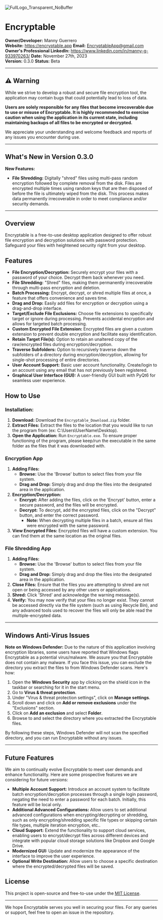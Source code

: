 ![FullLogo_Transparent_NoBuffer](https://github.com/mguerrero1995/Encryptable/assets/51759047/4c4baaec-7d7d-402d-ac63-ad789f3a9409)
# Encryptable


**Owner/Developer:** Manny Guerrero  
**Website:** https://encryptable.app
**Email:** EncryptableApp@gmail.com
**Owner's Professional LinkedIn:** https://www.linkedin.com/in/manny-g-933970263/
**Date:** November 27th, 2023  
**Version:** 0.3.0
**Status:** Beta

---

## ⚠️ Warning

While we strive to develop a robust and secure file encryption tool, the application may contain bugs that could potentially lead to loss of data. 

**Users are solely responsible for any files that become irrecoverable due to use or misuse of Encryptable. It is highly recommended to exercise caution when using the application in its current state, including maintaining backups of all files to be encrypted or decrypted.**

We appreciate your understanding and welcome feedback and reports of any issues you encounter during use.

---

## What's New in Version 0.3.0

**New Features:**
- **File Shredding:** Digitally "shred" files using multi-pass random encryption followed by complete removal from the disk. Files are encrypted multiple times using random keys that are then disposed of before the file is ultimately wiped from the disk. This process makes data permanently irrecoverable in order to meet compliance and/or security demands.

---

## Overview

Encryptable is a free-to-use desktop application designed to offer robust file encryption and decryption solutions with password protection. Safeguard your files with heightened security right from your desktop.

## Features

- **File Encryption/Decryption:** Securely encrypt your files with a password of your choice. Decrypt them back whenever you need.
- **File Shredding:** "Shred" files, making them permanently irrecoverable through multi-pass encryption and deletion.
- **Batch Processing:** Encrypt, decrypt, or shred multiple files at once, a feature that offers convenience and saves time.
- **Drag and Drop:** Easily add files for encryption or decryption using a drag-and-drop interface.
- **Target/Exclude File Exclusions:** Choose file extensions to specifically target or ignore during processing. Prevents accidental encryption and allows for targeted batch processing. 
- **Custom Encrypted File Extension:** Encrypted files are given a custom extension to prevent double encryption and facilitate easy identification.
- **Retain Target File(s):** Option to retain an unaltered copy of the raw/encrypted files during encryption/decryption.
- **Traverse Subfolders:** Option to recursively traverse down the subfolders of a directory during encryption/decryption, allowing for single-shot processing of entire directories.
- **User Account Support:** Basic user account functionality. Create/login to an account using any email that has not previously been registered.
- **Graphical User Interface (GUI):** A user-friendly GUI built with PyQt6 for seamless user experience.

## How to Use

### Installation:
1. **Download:** Download the `Encryptable_Download.zip` folder.
2. **Extract Files:** Extract the files to the location that you would like to run the program from (ex: C:\Users\UserName\Desktop).
3. **Open the Application:** Run `Encryptable.exe`. To ensure proper functioning of the program, please keep/run the executable in the same folder as the files that it was downloaded with.

### Encryption App
1. **Adding Files:**
    - **Browse:** Use the 'Browse' button to select files from your file system.
    - **Drag and Drop:** Simply drag and drop the files into the designated area in the application.
2. **Encryption/Decryption:**
    - **Encrypt:** After adding the files, click on the 'Encrypt' button, enter a secure password, and the files will be encrypted.
    - **Decrypt:** To decrypt, add the encrypted files, click on the "Decrypt" button, and enter the correct password.
        - **Note:** When decrypting multiple files in a batch, ensure all files were encrypted with the same password.
3. **View Encrypted Files:** Encrypted files will have a custom extension. You can find them at the same location as the original files.

### File Shredding App
1. **Adding Files:**
    - **Browse:** Use the 'Browse' button to select files from your file system.
    - **Drag and Drop:** Simply drag and drop the files into the designated area in the application.
2. **Close Files:** Ensure that the files you are attempting to shred are not open or being accessed by any other users or applications.
3. **Shred:** Click 'Shred' and acknowledge the warning message(s).
4. **Verify:** You may now verify that your files no longer exist. They cannot be accessed directly via the file system (such as using Recycle Bin), and any advanced tools used to recover the files will only be able read the multiple-encrypted data.

---

## Windows Anti-Virus Issues

**Note on Windows Defender:** Due to the nature of this application involving encryption libraries, some users have reported that Windows flags Encryptable as a potential virus/malware. We assure you that Encryptable does not contain any malware. If you face this issue, you can exclude the directory you extract the files to from Windows Defender scans. Here's how:

1. Open the **Windows Security** app by clicking on the shield icon in the taskbar or searching for it in the start menu.
2. Go to **Virus & threat protection**.
3. Under "Virus & threat protection settings", click on **Manage settings**.
4. Scroll down and click on **Add or remove exclusions** under the "Exclusions" section.
5. Click on **Add an exclusion** and select **Folder**.
6. Browse to and select the directory where you extracted the Encryptable files.

By following these steps, Windows Defender will not scan the specified directory, and you can run Encryptable without any issues.

---
## Future Features

We aim to continually evolve Encryptable to meet user demands and enhance functionality. Here are some prospective features we are considering for future versions:

- **Multiple Account Support:** Introduce an account system to facilitate batch encryption/decryption processes through a single login password, negating the need to enter a password for each batch. Initially, this feature will be local only.
- **Additional Advanced Configurations:** Allow users to set additional advanced configurations when encrypting/decrypting or shredding, such as only encrypting/shredding specific file types or skipping certain file types, multiple iteration encryption, etc..
- **Cloud Support:** Extend the functionality to support cloud services, enabling users to encrypt/decrypt files across different devices and integrate with popular cloud storage solutions like Dropbox and Google Drive.
- **Modernized GUI:** Update and modernize the appearance of the interface to improve the user experience.
- **Optional Write Destination:** Allow users to choose a specific destination where the encrypted/decrypted files will be saved.

## License

This project is open-source and free-to-use under the [MIT License](https://opensource.org/licenses/MIT).

---

We hope Encryptable serves you well in securing your files. For any queries or support, feel free to open an issue in the repository.
